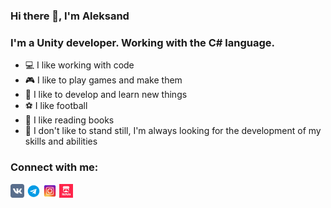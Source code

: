 ### Hi there 👋, I'm Aleksand
### I'm a Unity developer. Working with the C# language.

- 💻 I like working with code
- 🎮 I like to play games and make them
- 🎈 I like to develop and learn new things
- ⚽ I like football 
- 📖 I like reading books
- 💪 I don't like to stand still, I'm always looking for the development of my skills and abilities

### Connect with me:
<a href="https://vk.com/id84643882"><img alt="AleksandrShatokhin | VK" width="22px" src="https://github.com/AleksandrShatokhin/AleksandrShatokhin/blob/main/Icons/IconVK.png" /></a>
<a href="https://t.me/AlShatokhin"><img alt="AleksandrShatokhin | telegram" width="22px" src="https://github.com/AleksandrShatokhin/AleksandrShatokhin/blob/main/Icons/IconTelegram.png" /></a>
<a href="https://www.instagram.com/al.shatokhin/"><img alt="AleksandrShatokhin | Instagram" width="22px" src="https://github.com/AleksandrShatokhin/AleksandrShatokhin/blob/main/Icons/IconInstagram.png" /></a>
<a href="https://aleksandrshatokhin.itch.io/"><img alt="AleksandrShatokhin | itch.io" width="22px" src="https://github.com/AleksandrShatokhin/AleksandrShatokhin/blob/main/Icons/IconITCHIO.png" /></a>




<!--
**AleksandrShatokhin/AleksandrShatokhin** is a ✨ _special_ ✨ repository because its `README.md` (this file) appears on your GitHub profile.

Here are some ideas to get you started:

- 🔭 I’m currently working on ...
- 🌱 I’m currently learning ...
- 👯 I’m looking to collaborate on ...
- 🤔 I’m looking for help with ...
- 💬 Ask me about ...
- 📫 How to reach me: ...
- 😄 Pronouns: ...
- ⚡ Fun fact: ...
-->
